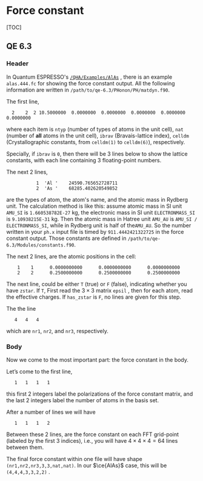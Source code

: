 # Force constant

[TOC]

## QE 6.3

### Header

In Quantum ESPRESSO's [`/QHA/Examples/AlAs`](https://github.com/QEF/q-e/blob/7d5cebcf1250114756b88c6064ebe82e6f8fd835/QHA/Examples/AlAs/alas444.fc) , there is an example `alas.444.fc` for showing the force constant output. All the following information are written in `/path/to/qe-6.3/PHonon/PH/matdyn.f90`.

The first line,

```
  2    2  2 10.5000000  0.0000000  0.0000000  0.0000000  0.0000000  0.0000000
```

where each item is `ntyp` (number of types of atoms in the unit cell), `nat` (number of **all** atoms in the unit cell), `ibrav` (Bravais-lattice index), `celldm` (Crystallographic constants, from `celldm(1)` to `celldm(6)`), respectively.

Specially, if `ibrav` is `0`, then there will be 3 lines below to show the lattice constants, with each line containing 3 floating-point numbers.

The next 2 lines,

```
           1  'Al '    24590.765652728711     
           2  'As '    68285.402620549852  
```

are the types of atom, the atom's name, and the atomic mass in Rydberg unit. The calculation method is like this: assume atomic mass in SI unit `AMU_SI` is `1.660538782E-27` kg, the electronic mass in SI unit `ELECTRONMASS_SI` is `9.10938215E-31` kg. Then the atomic mass in Hatree unit `AMU_AU` is `AMU_SI / ELECTRONMASS_SI`, while in Rydberg unit is half of the`AMU_AU`. So the number written in your `ph.x` input file is timed by `911.4442421322725` in the force constant output. Those constants are defined in `/path/to/qe-6.3/Modules/constants.f90`.

The next 2 lines, are the atomic positions in the cell:

```
    1    1      0.0000000000      0.0000000000      0.0000000000
    2    2      0.2500000000      0.2500000000      0.2500000000
```

The next line, could be either `T` (true) or `F` (false), indicating whether you have `zstar`. If `T`, First read the $3\times 3$ matrix `epsil` , then for each atom, read the effective charges. If `has_zstar` is `F`, no lines are given for this step.

The the line

```
   4   4   4
```

which are `nr1`, `nr2`, and `nr3`, respectively.

### Body

Now we come to the most important part: the force constant in the body.

Let’s come to the first line,

```
   1   1   1   1
```

this first 2 integers label the polarizations of the force constant matrix, and the last 2 integers label the number of atoms in the basis set.

After a number of lines we will have

```
   1   1   1   2
```

Between these 2 lines, are the force constant on each FFT grid-point (labeled by the first 3 indices), i.e., you will have $4\times 4\times 4 = 64$ lines between them.

The final force constant within one file will have shape `(nr1,nr2,nr3,3,3,nat,nat)`. In our $\ce{AlAs}$ case, this will be `(4,4,4,3,3,2,2)` .